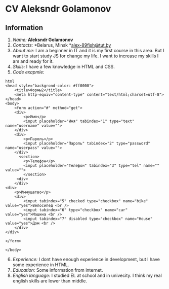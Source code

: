 # CV Aleksndr Golamonov

## Information
1. *Name:* **Aleksndr Golamonov**
2. *Contacts:* 
   *Belarus, Minsk
   *alex-89fish@tut.by
3. *About me:* 
I am a beginner in IT and it is my first course in this area. But I want to start study JS for change my life. I want to increase my skills I am and ready for it.
4. *Skills:*
I have a few knowledge in HTML and CSS.
5. *Code exapmle:* 

``` 
html 
<head style="backgrond-color: #ff0000">
	<title>Формы2</title>
	<meta http-equiv="content-type" content="text/html;charset=utf-8">
</head>
<body>
	<form action="#" method="get">
	<div>	
		<p>Имя</p>
		<input placeholder="Имя" tabindex="1" type="text" name="username" value="">
	</div>
	<div>
		<p>Пароль</p>
		<input placeholder="Пароль" tabindex="2" type="password" name="userpass" value="">
	</div>
      <section>
	    <p>Телефон</p>
	    <input placeholder="Телефон" tabindex="3" type="tel" name="" value="">
	    </section>
	 <div>
    </div>
<div>
	<p>Иммущетво</p>
	<div>
		<input tabindex="5" checked type="checkbox" name="bike" value="yes">Велосипед <br />
		<input tabindex="6" type="checkbox" name="car" value="yes">Машина <br />
		<input tabindex="7" disabled type="checkbox" name="House" value="yes">Дом <br />
	</div>
</div>

</form>

</body>
``` 
6. *Experience:*
I dont have enough experience in development, but I have some experience in HTML.
7. *Education:*
Some information from internet.
8. *English language:*
I studied EL at school and in univecity. I think my real english skills are lower than middle.



